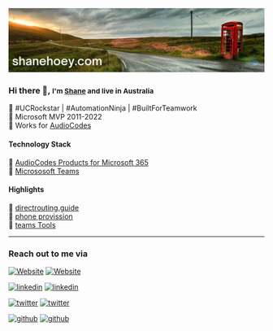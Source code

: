 [![header for shanehoey.com](./assets/header.png)](https://hello.shanehoey.com/)

### Hi there 👋, <small> I'm [Shane](https://shanehoey.com/) and live in Australia </small>

🔵 #UCRockstar | #AutomationNinja | #BuiltForTeamwork  
🔵 Microsoft MVP 2011-2022  
🔵 Works for [AudioCodes](https://audiocodes.com)  

<!-- Technology Stack -->
#### Technology Stack

🔵 [AudioCodes Products for Microsoft 365](https://www.audiocodes.com/solutions-products/products/products-for-microsoft-365/)  
🔵 [Micrososoft Teams](https://docs.microsoft.com/en-us/microsoftteams/)  

<!-- Highlights -->
#### Highlights

🔵 [directrouting.guide]()  
🔵 [phone provission]()  
🔵 [teams Tools]()  

<!-- Social -->
<hr/>
<p align="center">
<h3>Reach out to me via</h3>
</p>

[![Website](https://img.icons8.com/external-others-iconmarket/30/FFFFFF/external-home-essential-others-iconmarket-4.png#gh-dark-mode-only)](https://shanehoey.com/)
[![Website](https://img.icons8.com/external-others-iconmarket/30/000000/external-home-essential-others-iconmarket-4.png#gh-light-mode-only)](https://shanehoey.com/)

[![linkedin](https://img.icons8.com/ios-glyphs/30/FFFFFF/twitter--v1.png#gh-dark-mode-only)](https://www.linkedin.com.au/in/shanehoey)
[![linkedin](https://img.icons8.com/ios-glyphs/30/000000/twitter--v1.png#gh-light-mode-only)](https://www.linkedin.com.au/in/shanehoey)

[![twitter](https://img.icons8.com/ios-glyphs/30/FFFFFF/twitter--v1.png#gh-dark-mode-only)](https://twitter.com/shanehoey)
[![twitter](https://img.icons8.com/ios-glyphs/30/000000/twitter--v1.png#gh-light-mode-only)](https://twitter.com/shanehoey)

[![github](https://img.icons8.com/ios-filled/30/FFFFFF/github.png#gh-dark-mode-only)](https://www.github.com/shanehoey/)
[![github](https://img.icons8.com/ios-filled/30/000000/github.png#gh-light-mode-only)](https://www.github.com/shanehoey/)

